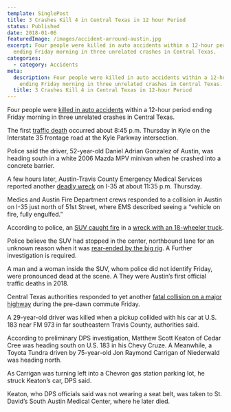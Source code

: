```yaml
---
template: SinglePost
title: 3 Crashes Kill 4 in Central Texas in 12 hour Period
status: Published
date: 2018-01-06
featuredImage: /images/accident-arround-austin.jpg
excerpt: Four people were killed in auto accidents within a 12-hour period
  ending Friday morning in three unrelated crashes in Central Texas.
categories:
  - category: Accidents
meta:
  description: Four people were killed in auto accidents within a 12-hour period
    ending Friday morning in three unrelated crashes in Central Texas.
  title: 3 Crashes Kill 4 in Central Texas in 12-hour Period
---
```

<!--StartFragment-->

Four people were [killed in auto accidents](https://www.austinaccidentlawyer.com/practice-areas/wrongful-death-attorney/) within a 12-hour period ending Friday morning in three unrelated crashes in Central Texas.

The first [traffic death](https://www.austinaccidentlawyer.com/practice-areas/wrongful-death-attorney/) occurred about 8:45 p.m. Thursday in Kyle on the Interstate 35 frontage road at the Kyle Parkway intersection.

Police said the driver, 52-year-old Daniel Adrian Gonzalez of Austin, was heading south in a white 2006 Mazda MPV minivan when he crashed into a concrete barrier.

A few hours later, Austin-Travis County Emergency Medical Services reported another [deadly wreck](https://www.austinaccidentlawyer.com/practice-areas/wrongful-death-attorney/) on I-35 at about 11:35 p.m. Thursday.

Medics and Austin Fire Department crews responded to a collision in Austin on I-35 just north of 51st Street, where EMS described seeing a “vehicle on fire, fully engulfed.”

According to police, an [SUV caught fire](https://www.austinaccidentlawyer.com/practice-areas/burn-injury-lawyer/) in a [wreck with an 18-wheeler truck](https://www.austinaccidentlawyer.com/practice-areas/truck-accident-lawyer/).

Police believe the SUV had stopped in the center, northbound lane for an unknown reason when it was [rear-ended by the big rig](https://www.austinaccidentlawyer.com/practice-areas/truck-accident-lawyer/). A Further investigation is required.

A man and a woman inside the SUV, whom police did not identify Friday, were pronounced dead at the scene. A They were Austin’s first official traffic deaths in 2018.

Central Texas authorities responded to yet another [fatal collision on a major highway](https://www.austinaccidentlawyer.com/practice-areas/wrongful-death-attorney/) during the pre-dawn commute Friday.

A 29-year-old driver was killed when a pickup collided with his car at U.S. 183 near FM 973 in far southeastern Travis County, authorities said.

According to preliminary DPS investigation, Matthew Scott Keaton of Cedar Cree was heading south on U.S. 183 in his Chevy Cruze. A Meanwhile, a Toyota Tundra driven by 75-year-old Jon Raymond Carrigan of Niederwald was heading north.

As Carrigan was turning left into a Chevron gas station parking lot, he struck Keaton’s car, DPS said.

Keaton, who DPS officials said was not wearing a seat belt, was taken to St. David’s South Austin Medical Center, where he later died.

<!--EndFragment-->